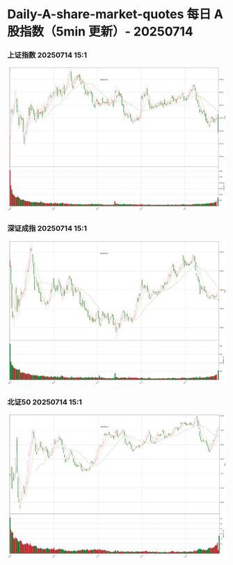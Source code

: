 
# Daily-A-share-market-quotes 每日 A 股指数（5min 更新）- 20250714

### 上证指数 20250714 15:1
![](./fig/2025/7/20250714-sh000001.png)

### 深证成指 20250714 15:1
![](./fig/2025/7/20250714-sz399001.png)

### 北证50 20250714 15:1
![](./fig/2025/7/20250714-bj899050.png)
